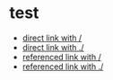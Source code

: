 # test


* [direct link with /](/docs/foo.md)
* [direct link with ./](./docs/foo.md)
* [referenced link with /][1]
* [referenced link with ./][2]



[1]: /docs/foo.md
[2]: ./docs/foo.md
